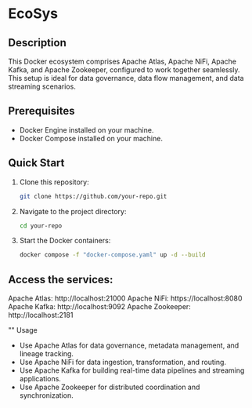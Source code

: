 # EcoSys

## Description

This Docker ecosystem comprises Apache Atlas, Apache NiFi, Apache Kafka, and Apache Zookeeper, configured to work together seamlessly. This setup is ideal for data governance, data flow management, and data streaming scenarios.

## Prerequisites

- Docker Engine installed on your machine.
- Docker Compose installed on your machine.

## Quick Start

1. Clone this repository:

   ```bash
   git clone https://github.com/your-repo.git

2. Navigate to the project directory:
   ```bash
   cd your-repo

3. Start the Docker containers:
   ```bash
   docker compose -f "docker-compose.yaml" up -d --build
   
## Access the services:

Apache Atlas: http://localhost:21000
Apache NiFi: https://localhost:8080
Apache Kafka: http://localhost:9092
Apache Zookeeper: http://localhost:2181

"" Usage
- Use Apache Atlas for data governance, metadata management, and lineage tracking.
- Use Apache NiFi for data ingestion, transformation, and routing.
- Use Apache Kafka for building real-time data pipelines and streaming applications.
- Use Apache Zookeeper for distributed coordination and synchronization.

